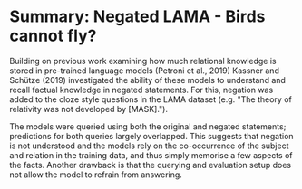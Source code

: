# Summary: Negated LAMA - Birds cannot fly?

Building on previous work examining how much relational knowledge is stored in pre-trained language models (Petroni et al., 2019) Kassner and Schütze (2019) investigated the ability of these models to understand and recall factual knowledge in negated statements. For this, negation was added to the cloze style questions in the LAMA dataset (e.g. "The theory of relativity was not developed by [MASK].").

The models were queried using both the original and negated statements; predictions for both queries largely overlapped. This suggests that negation is not understood and the models rely on the co-occurrence of the subject and relation in the training data, and thus simply memorise a few aspects of the facts. Another drawback is that the querying and evaluation setup does not allow the model to refrain from answering. 



